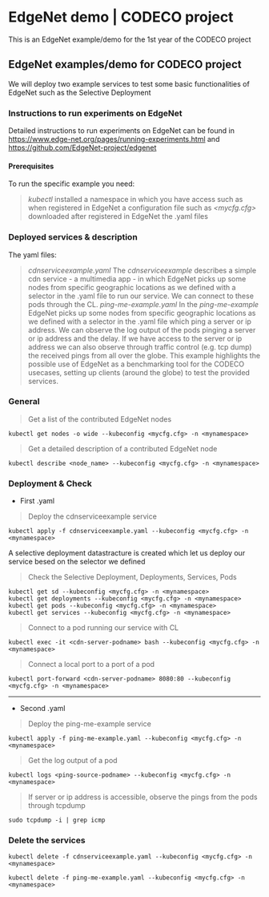 # EdgeNet demo | CODECO project
This is an EdgeNet example/demo for the 1st year of the CODECO project

## EdgeNet examples/demo for CODECO project
We will deploy two example services to test some basic functionalities of EdgeNet such as the Selective Deployment

### Instructions to run experiments on EdgeNet
Detailed instructions to run experiments on EdgeNet can be found in https://www.edge-net.org/pages/running-experiments.html and https://github.com/EdgeNet-project/edgenet

#### Prerequisites
To run the specific example you need:
> *kubectl* installed
> a namespace in which you have access such as *<mynamespace>* when registered in EdgeNet
> a configuration file such as *<mycfg.cfg>* downloaded after registered in EdgeNet
> the .yaml files

### Deployed services & description
The yaml files:
> *cdnserviceexample.yaml*
The *cdnserviceexample* describes a simple cdn service - a multimedia app - in which EdgeNet picks up some nodes from specific geographic locations as we defined with a selector in the .yaml file to run our service. We can connect to these pods through the CL.
> *ping-me-example.yaml*
In the *ping-me-example* EdgeNet picks up some nodes from specific geographic locations as we defined with a selector in the .yaml file which ping a server or ip address. We can observe the log output of the pods pinging a server or ip address and the delay. If we have access to the server or ip address we can also observe through traffic control (e.g. tcp dump) the received pings from all over the globe. This example highlights the possible use of EdgeNet as a benchmarking tool for the CODECO usecases, setting up clients (around the globe) to test the provided services.

### General
> Get a list of the contributed EdgeNet nodes
~~~~
kubectl get nodes -o wide --kubeconfig <mycfg.cfg> -n <mynamespace>
~~~~
> Get a detailed description of a contributed EdgeNet node
~~~~
kubectl describe <node_name> --kubeconfig <mycfg.cfg> -n <mynamespace>
~~~~

### Deployment & Check
+ First .yaml
> Deploy the cdnserviceexample service
~~~~
kubectl apply -f cdnserviceexample.yaml --kubeconfig <mycfg.cfg> -n <mynamespace>
~~~~
A selective deployment datastracture is created which let us deploy our service besed on the selector we defined
> Check the Selective Deployment, Deployments, Services, Pods
~~~~
kubectl get sd --kubeconfig <mycfg.cfg> -n <mynamespace>
kubectl get deployments --kubeconfig <mycfg.cfg> -n <mynamespace>
kubectl get pods --kubeconfig <mycfg.cfg> -n <mynamespace>
kubectl get services --kubeconfig <mycfg.cfg> -n <mynamespace>
~~~~
> Connect to a pod running our service with CL
~~~~
kubectl exec -it <cdn-server-podname> bash --kubeconfig <mycfg.cfg> -n <mynamespace>
~~~~
> Connect a local port to a port of a pod
~~~~
kubectl port-forward <cdn-server-podname> 8080:80 --kubeconfig <mycfg.cfg> -n <mynamespace>
~~~~


---
+ Second .yaml
> Deploy the ping-me-example service
~~~~
kubectl apply -f ping-me-example.yaml --kubeconfig <mycfg.cfg> -n <mynamespace>
~~~~
> Get the log output of a pod
~~~~
kubectl logs <ping-source-podname> --kubeconfig <mycfg.cfg> -n <mynamespace>
~~~~
> If server or ip address is accessible, observe the pings from the pods through tcpdump
~~~~
sudo tcpdump -i | grep icmp
~~~~

### Delete the services
~~~~
kubectl delete -f cdnserviceexample.yaml --kubeconfig <mycfg.cfg> -n <mynamespace>
~~~~
~~~~
kubectl delete -f ping-me-example.yaml --kubeconfig <mycfg.cfg> -n <mynamespace>
~~~~
